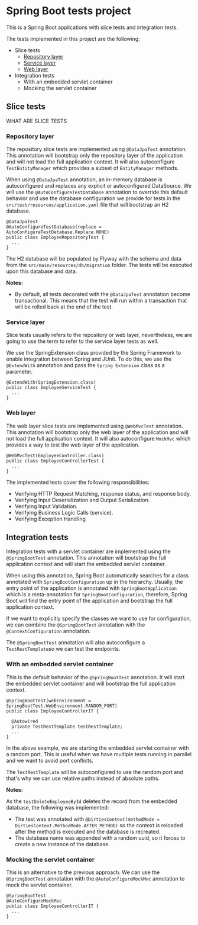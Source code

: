 # Spring Boot tests project
This is a Spring Boot applications with slice tests and integration tests.

The tests implemented in this project are the following:

- Slice tests
  - [Repository layer](#slice-tests---repository-layer)
  - [Service layer](#slice-tests---service-layer)
  - [Web layer](#slice-tests---web-layer)
- Integration tests
  - With an embedded servlet container
  - Mocking the servlet container

## Slice tests

WHAT ARE SLICE TESTS

### Repository layer

The repository slice tests are implemented using `@DataJpaTest` annotation. This annotation will bootstrap only the repository layer of the application and will not load the full application context. It will also autoconfigure `TestEntityManager` which provides a subset of `EntityManager` methods.

When using `@DataJpaTest` annotation, an in-memory database is autoconfigured and replaces any explicit or autoconfigured DataSource.
We will use the `@AutoConfigureTestDatabase` annotation to override this default behavior and use the database configuration we provide for tests in the `src/test/resources/application.yaml` file that will bootstrap an H2 database.

```
@DataJpaTest
@AutoConfigureTestDatabase(replace = AutoConfigureTestDatabase.Replace.NONE)
public class EmployeeRepositoryTest {
  ...
}
```

The H2 database will be populated by Flyway with the schema and data from the `src/main/resources/db/migration` folder. The tests will be executed upon this database and data.

**Notes:**
- By default, all tests decorated with the `@DataJpaTest` annotation become transactional. This means that the test will run within a transaction that will be rolled back at the end of the test.

### Service layer

Slice tests usually refers to the repository or web layer, nevertheless, we are going to use the term to refer to the service layer tests as well.

We use the SpringExtension class provided by the Spring Framework to enable integration between Spring and JUnit. To do this, we use the `@ExtendWith` annotation and pass the `Spring Extension` class as a parameter.

```
@ExtendWith(SpringExtension.class)
public class EmployeeServiceTest {
  ...
}
```

### Web layer

The web layer slice tests are implemented using `@WebMvcTest` annotation. This annotation will bootstrap only the web layer of the application and will not load the full application context. It will also autoconfigure `MockMvc` which provides a way to test the web layer of the application.

```
@WebMvcTest(EmployeeController.class)
public class EmployeeControllerTest {
  ...
}
```

The implemented tests cover the following responsibilities:
- Verifying HTTP Request Matching, response status, and response body.
- Verifying Input Deserialization and Output Serialization.
- Verifying Input Validation.
- Verifying Business Logic Calls (service).
- Verifying Exception Handling

## Integration tests

Integration tests with a servlet container are implemented using the `@SpringBootTest` annotation. This annotation will bootstrap the full application context and will start the embedded servlet container.

When using this annotation, Spring Boot automatically searches for a class annotated with `SpringBootConfiguration` up in the hierarchy. Usually, the entry point of the application is annotated with `SpringBootApplication` which is a meta-annotation for `SpringBootConfiguration`, therefore, Spring Boot will find the entry point of the application and bootstrap the full application context.

If we want to explicitly specify the classes we want to use for configuration, we can combine the `@SpringBootTest` annotation with the `@ContextConfiguration` annotation.

The `@SpringBootTest` annotation will also autoconfigure a `TestRestTemplate`so we can test the endpoints.

### With an embedded servlet container

This is the default behavior of the `@SpringBootTest` annotation. It will start the embedded servlet container and will bootstrap the full application context.

```
@SpringBootTest(webEnvironment = SpringBootTest.WebEnvironment.RANDOM_PORT)
public class EmployeeControllerIT {
  
  @Autowired
  private TestRestTemplate testRestTemplate;
  ...
}
```

In the above example, we are starting the embedded servlet container with a random port. This is useful when we have multiple tests running in parallel and we want to avoid port conflicts.

The `TestRestTemplate` will be autoconfigured to use the random port and that's why we can use relative paths instead of absolute paths.

**Notes:**

As the `testDeleteEmployeeById` deletes the record from the embedded database, the following was implemented:
- The test was annotated with `@DirtiesContext(methodMode = DirtiesContext.MethodMode.AFTER_METHOD)` so the context is reloaded after the method is executed and the database is recreated.
- The database name was appended with a random uuid, so it forces to create a new instance of the database.

### Mocking the servlet container

This is an alternative to the previous approach. We can use the `@SpringBootTest` annotation with the `@AutoConfigureMockMvc` annotation to mock the servlet container.

```
@SpringBootTest
@AutoConfigureMockMvc
public class EmployeeControllerIT {
  ...
}
```